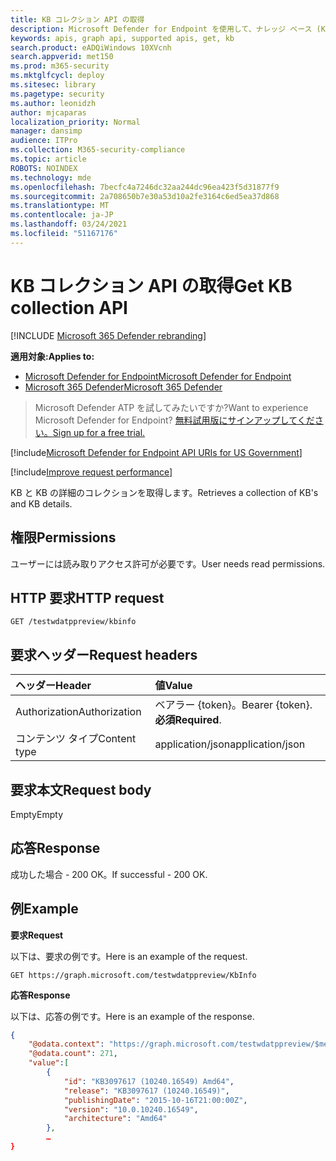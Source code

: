 ```yaml
---
title: KB コレクション API の取得
description: Microsoft Defender for Endpoint を使用して、ナレッジ ベース (KB) と KB の詳細のコレクションを取得します。
keywords: apis, graph api, supported apis, get, kb
search.product: eADQiWindows 10XVcnh
search.appverid: met150
ms.prod: m365-security
ms.mktglfcycl: deploy
ms.sitesec: library
ms.pagetype: security
ms.author: leonidzh
author: mjcaparas
localization_priority: Normal
manager: dansimp
audience: ITPro
ms.collection: M365-security-compliance
ms.topic: article
ROBOTS: NOINDEX
ms.technology: mde
ms.openlocfilehash: 7becfc4a7246dc32aa244dc96ea423f5d31877f9
ms.sourcegitcommit: 2a708650b7e30a53d10a2fe3164c6ed5ea37d868
ms.translationtype: MT
ms.contentlocale: ja-JP
ms.lasthandoff: 03/24/2021
ms.locfileid: "51167176"
---
```

# <a name="get-kb-collection-api"></a><span data-ttu-id="beb6d-104">KB コレクション API の取得</span><span class="sxs-lookup"><span data-stu-id="beb6d-104">Get KB collection API</span></span>

[!INCLUDE [Microsoft 365 Defender rebranding](../../includes/microsoft-defender.md)]

<span data-ttu-id="beb6d-105">**適用対象:**</span><span class="sxs-lookup"><span data-stu-id="beb6d-105">**Applies to:**</span></span>
- [<span data-ttu-id="beb6d-106">Microsoft Defender for Endpoint</span><span class="sxs-lookup"><span data-stu-id="beb6d-106">Microsoft Defender for Endpoint</span></span>](https://go.microsoft.com/fwlink/p/?linkid=2154037)
- [<span data-ttu-id="beb6d-107">Microsoft 365 Defender</span><span class="sxs-lookup"><span data-stu-id="beb6d-107">Microsoft 365 Defender</span></span>](https://go.microsoft.com/fwlink/?linkid=2118804)

> <span data-ttu-id="beb6d-108">Microsoft Defender ATP を試してみたいですか?</span><span class="sxs-lookup"><span data-stu-id="beb6d-108">Want to experience Microsoft Defender for Endpoint?</span></span> [<span data-ttu-id="beb6d-109">無料試用版にサインアップしてください。</span><span class="sxs-lookup"><span data-stu-id="beb6d-109">Sign up for a free trial.</span></span>](https://www.microsoft.com/microsoft-365/windows/microsoft-defender-atp?ocid=docs-wdatp-exposedapis-abovefoldlink) 

[!include[Microsoft Defender for Endpoint API URIs for US Government](../../includes/microsoft-defender-api-usgov.md)]

[!include[Improve request performance](../../includes/improve-request-performance.md)]

<span data-ttu-id="beb6d-110">KB と KB の詳細のコレクションを取得します。</span><span class="sxs-lookup"><span data-stu-id="beb6d-110">Retrieves a collection of KB's and KB details.</span></span>

## <a name="permissions"></a><span data-ttu-id="beb6d-111">権限</span><span class="sxs-lookup"><span data-stu-id="beb6d-111">Permissions</span></span>
<span data-ttu-id="beb6d-112">ユーザーには読み取りアクセス許可が必要です。</span><span class="sxs-lookup"><span data-stu-id="beb6d-112">User needs read permissions.</span></span>

## <a name="http-request"></a><span data-ttu-id="beb6d-113">HTTP 要求</span><span class="sxs-lookup"><span data-stu-id="beb6d-113">HTTP request</span></span>
```
GET /testwdatppreview/kbinfo
```

## <a name="request-headers"></a><span data-ttu-id="beb6d-114">要求ヘッダー</span><span class="sxs-lookup"><span data-stu-id="beb6d-114">Request headers</span></span>

<span data-ttu-id="beb6d-115">ヘッダー</span><span class="sxs-lookup"><span data-stu-id="beb6d-115">Header</span></span> | <span data-ttu-id="beb6d-116">値</span><span class="sxs-lookup"><span data-stu-id="beb6d-116">Value</span></span> 
:---|:---
<span data-ttu-id="beb6d-117">Authorization</span><span class="sxs-lookup"><span data-stu-id="beb6d-117">Authorization</span></span> | <span data-ttu-id="beb6d-118">ベアラー {token}。</span><span class="sxs-lookup"><span data-stu-id="beb6d-118">Bearer {token}.</span></span> <span data-ttu-id="beb6d-119">**必須**</span><span class="sxs-lookup"><span data-stu-id="beb6d-119">**Required**.</span></span>
<span data-ttu-id="beb6d-120">コンテンツ タイプ</span><span class="sxs-lookup"><span data-stu-id="beb6d-120">Content type</span></span> | <span data-ttu-id="beb6d-121">application/json</span><span class="sxs-lookup"><span data-stu-id="beb6d-121">application/json</span></span>

## <a name="request-body"></a><span data-ttu-id="beb6d-122">要求本文</span><span class="sxs-lookup"><span data-stu-id="beb6d-122">Request body</span></span>
<span data-ttu-id="beb6d-123">Empty</span><span class="sxs-lookup"><span data-stu-id="beb6d-123">Empty</span></span>

## <a name="response"></a><span data-ttu-id="beb6d-124">応答</span><span class="sxs-lookup"><span data-stu-id="beb6d-124">Response</span></span>
<span data-ttu-id="beb6d-125">成功した場合 - 200 OK。</span><span class="sxs-lookup"><span data-stu-id="beb6d-125">If successful - 200 OK.</span></span>

## <a name="example"></a><span data-ttu-id="beb6d-126">例</span><span class="sxs-lookup"><span data-stu-id="beb6d-126">Example</span></span>

<span data-ttu-id="beb6d-127">**要求**</span><span class="sxs-lookup"><span data-stu-id="beb6d-127">**Request**</span></span>

<span data-ttu-id="beb6d-128">以下は、要求の例です。</span><span class="sxs-lookup"><span data-stu-id="beb6d-128">Here is an example of the request.</span></span>

```http
GET https://graph.microsoft.com/testwdatppreview/KbInfo
```

<span data-ttu-id="beb6d-129">**応答**</span><span class="sxs-lookup"><span data-stu-id="beb6d-129">**Response**</span></span>

<span data-ttu-id="beb6d-130">以下は、応答の例です。</span><span class="sxs-lookup"><span data-stu-id="beb6d-130">Here is an example of the response.</span></span>

```json
{
    "@odata.context": "https://graph.microsoft.com/testwdatppreview/$metadata#KbInfo",
    "@odata.count": 271,
    "value":[
        {
            "id": "KB3097617 (10240.16549) Amd64",
            "release": "KB3097617 (10240.16549)",
            "publishingDate": "2015-10-16T21:00:00Z",
            "version": "10.0.10240.16549",
            "architecture": "Amd64"
        },
        …
}
```
